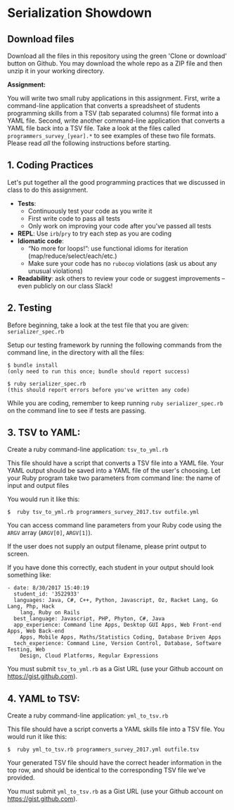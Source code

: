 # Serialization Showdown

## Download files

Download all the files in this repository using the green 'Clone or download' button on Github. You may download the whole repo as a ZIP file and then unzip it in your working directory.

**Assignment:**

You will write two small ruby applications in this assignment. First, write a command-line application that converts a spreadsheet of students programming skills from a TSV (tab separated columns) file format into a YAML file. Second, write another command-line application that converts a YAML file back into a TSV file. Take a look at the files called `programmers_survey_[year].*` to see examples of these two file formats. Please read *all* the following instructions before starting.

## 1. Coding Practices

Let's put together all the good programming practices that we discussed in class to do this assignment.

- **Tests**:
  - Continuously test your code as you write it
  - First write code to pass all tests
  - Only work on improving your code after you've passed all tests
- **REPL**: Use `irb`/`pry` to try each step as you are coding
- **Idiomatic code**:
  - “No more for loops!”: use functional idioms for iteration (map/reduce/select/each/etc.)
  - Make sure your code has no `rubocop` violations (ask us about any unusual violations)
- **Readability**: ask others to review your code or suggest improvements – even publicly on our class Slack!

## 2. Testing

Before beginning, take a look at the test file that you are given: `serializer_spec.rb`

Setup our testing framework by running the following commands from the command line, in the directory with all the files:
```
$ bundle install
(only need to run this once; bundle should report success)

$ ruby serializer_spec.rb
(this should report errors before you've written any code)
```

While you are coding, remember to keep running `ruby serializer_spec.rb` on the command line to see if tests are passing.

## 3. TSV to YAML:
Create a ruby command-line application: `tsv_to_yml.rb`

This file should have a script that converts a TSV file into a YAML file. Your YAML output should be saved into a YAML file of the user's choosing.
Let your Ruby program take two parameters from command line: the name of input and output files

You would run it like this:

`$  ruby tsv_to_yml.rb programmers_survey_2017.tsv outfile.yml`

You can access command line parameters from your Ruby code using the `ARGV` array (`ARGV[0]`, `ARGV[1]`).

If the user does not supply an output filename, please print output to screen.

If you have done this correctly, each student in your output should look something like:
```
- date: 8/30/2017 15:40:19
  student_id: '3522933'
  languages: Java, C#, C++, Python, Javascript, Oz, Racket Lang, Go Lang, Php, Hack
    lang, Ruby on Rails
  best_language: Javascript, PHP, Phyton, C#, Java
  app_experience: Command line Apps, Desktop GUI Apps, Web Front-end Apps, Web Back-end
    Apps, Mobile Apps, Maths/Statistics Coding, Database Driven Apps
  tech_experience: Command Line, Version Control, Database, Software Testing, Web
    Design, Cloud Platforms, Regular Expressions
```

You must submit `tsv_to_yml.rb` as a Gist URL (use your Github account on https://gist.github.com).

## 4. YAML to TSV:
Create a ruby command-line application: `yml_to_tsv.rb`

This file should have a script converts a YAML skills file into a TSV file. You would run it like this:

`$  ruby yml_to_tsv.rb programmers_survey_2017.yml outfile.tsv`

Your generated TSV file should have the correct header information in the top row, and should be identical to the corresponding TSV file we've provided.

You must submit `yml_to_tsv.rb` as a Gist URL (use your Github account on https://gist.github.com).
